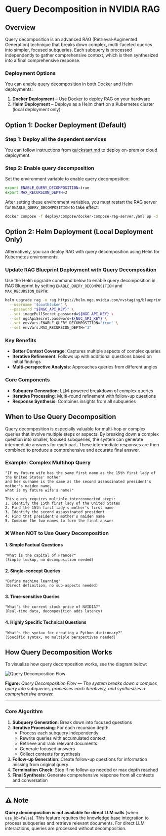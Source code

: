 # Query Decomposition in NVIDIA RAG

## Overview

Query decomposition is an advanced RAG (Retrieval-Augmented Generation) technique that breaks down complex, multi-faceted queries into simpler, focused subqueries. Each subquery is processed independently to gather comprehensive context, which is then synthesized into a final comprehensive response.

### Deployment Options
You can enable query decomposition in both Docker and Helm deployments:

1. **Docker Deployment** – Use Docker to deploy RAG on your hardware
2. **Helm Deployment** – Deploys as a Helm chart on a Kubernetes cluster (local deployment only)

## Option 1: Docker Deployment (Default)

### Step 1: Deploy all the dependent services
You can follow instructions from [quickstart.md](./quickstart.md#deploy-with-docker-compose) to deploy on-prem or cloud deployment.

### Step 2: Enable query decomposition

Set the environment variable to enable query decomposition:

```bash
export ENABLE_QUERY_DECOMPOSITION=true
export MAX_RECURSION_DEPTH=3
```

After setting these environment variables, you must restart the RAG server for `ENABLE_QUERY_DECOMPOSITION` to take effect:

```bash
docker compose -f deploy/compose/docker-compose-rag-server.yaml up -d
```

## Option 2: Helm Deployment (Local Deployment Only)

Alternatively, you can deploy RAG with query decomposition using Helm for Kubernetes environments.

### Update RAG Blueprint Deployment with Query Decomposition

Use the Helm upgrade command below to enable query decomposition in RAG Blueprint by setting `ENABLE_QUERY_DECOMPOSITION` and `MAX_RECURSION_DEPTH`:

```bash
helm upgrade rag -n rag https://helm.ngc.nvidia.com/nvstaging/blueprint/charts/nvidia-blueprint-rag-v2.3.0-rc2.tgz \
  --username '$oauthtoken' \
  --password "${NGC_API_KEY}" \
  --set imagePullSecret.password=${NGC_API_KEY} \
  --set ngcApiSecret.password=${NGC_API_KEY} \
  --set envVars.ENABLE_QUERY_DECOMPOSITION="true" \
  --set envVars.MAX_RECURSION_DEPTH="3"
```

### Key Benefits
- **Better Context Coverage**: Captures multiple aspects of complex queries
- **Iterative Refinement**: Follows up with additional questions based on initial findings
- **Multi-perspective Analysis**: Approaches queries from different angles

### Core Components
- **Subquery Generation**: LLM-powered breakdown of complex queries
- **Iterative Processing**: Multi-round refinement with follow-up questions
- **Response Synthesis**: Combines insights from all subqueries

## When to Use Query Decomposition

Query decomposition is especially valuable for multi-hop or complex queries that involve multiple steps or aspects. By breaking down a complex question into smaller, focused subqueries, the system can generate intermediate answers for each part. These intermediate responses are then combined to produce a comprehensive and accurate final answer.

### Example: Complex Multihop Query
```
"If my future wife has the same first name as the 15th first lady of the United States' mother
and her surname is the same as the second assassinated president's mother's maiden name,
what is my future wife's name?"

This query requires multiple interconnected steps:
1. Identify the 15th first lady of the United States
2. Find the 15th first lady's mother's first name
3. Identify the second assassinated president
4. Find that president's mother's maiden name
5. Combine the two names to form the final answer
```

### ❌ When NOT to Use Query Decomposition

#### 1. **Simple Factual Questions**
```
"What is the capital of France?" 
(Simple lookup, no decomposition needed)
```

#### 2. **Single-concept Queries**
```
"Define machine learning"
(Direct definition, no sub-aspects needed)
```

#### 3. **Time-sensitive Queries**
```
"What's the current stock price of NVIDIA?"
(Real-time data, decomposition adds latency)
```

#### 4. **Highly Specific Technical Questions**
```
"What's the syntax for creating a Python dictionary?"
(Specific syntax, no multiple perspectives needed)
```

## How Query Decomposition Works
To visualize how query decomposition works, see the diagram below:

![Query Decomposition Flow](assets/query_decomposition.jpeg)

**Figure:** *Query Decomposition Flow — The system breaks down a complex query into subqueries, processes each iteratively, and synthesizes a comprehensive answer.*

---

### Core Algorithm

1. **Subquery Generation**: Break down into focused questions
2. **Iterative Processing**: For each recursion depth:
   - Process each subquery independently
   - Rewrite queries with accumulated context
   - Retrieve and rank relevant documents
   - Generate focused answers
   - Collect contexts for synthesis
3. **Follow-up Generation**: Create follow-up questions for information missing from original query
4. **Termination Check**: Stop if no follow-up needed or max depth reached
5. **Final Synthesis**: Generate comprehensive response from all contexts and conversation

---

## ⚠️ Note

**Query decomposition is not available for direct LLM calls** (when `use_kb=false`). This feature requires the knowledge base integration to process subqueries and retrieve relevant documents. For direct LLM interactions, queries are processed without decomposition.